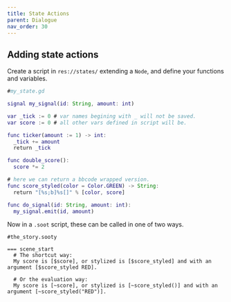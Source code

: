 ```yaml
---
title: State Actions
parent: Dialogue
nav_order: 30
---
```


## Adding state actions
Create a script in `res://states/` extending a `Node`, and define your functions and variables.

```gd
#my_state.gd

signal my_signal(id: String, amount: int)

var _tick := 0 # var names begining with _ will not be saved.
var score := 0 # all other vars defined in script will be.

func ticker(amount := 1) -> int:
  _tick += amount
  return _tick

func double_score():
  score *= 2

# here we can return a bbcode wrapped version.
func score_styled(color = Color.GREEN) -> String:
  return "[%s;b]%s[]" % [color, score]

func do_signal(id: String, amount: int):
  my_signal.emit(id, amount)
```

Now in a `.soot` script, these can be called in one of two ways.

```
#the_story.sooty

=== scene_start
  # The shortcut way:
  My score is [$score], or stylized is [$score_styled] and with an argument [$score_styled RED].
  
  # Or the evaluation way:
  My score is [~score], or stylized is [~score_styled()] and with an argument [~score_styled("RED")].
```
